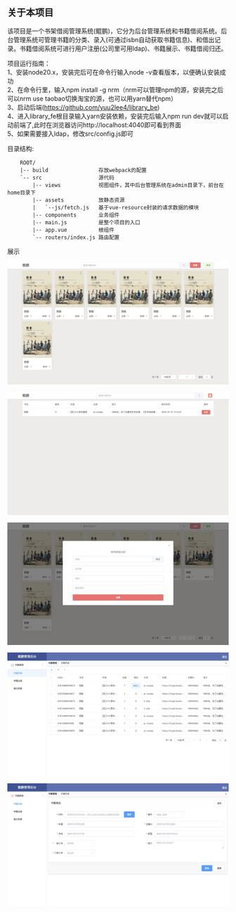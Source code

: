 ## 关于本项目
该项目是一个书架借阅管理系统(鲲鹏)，它分为后台管理系统和书籍借阅系统。后台管理系统可管理书籍的分类、录入(可通过isbn自动获取书籍信息)、和借出记录。书籍借阅系统可进行用户注册(公司里可用ldap)、书籍展示、书籍借阅归还。

项目运行指南：  
1、安装node20.x，安装完后可在命令行输入node -v查看版本，以便确认安装成功  
2、在命令行里，输入npm install -g nrm（nrm可以管理npm的源，安装完之后可以nrm use taobao切换淘宝的源，也可以用yarn替代npm）  
3、启动后端(https://github.com/yuu2lee4/library_be)  
4、进入library_fe根目录输入yarn安装依赖，安装完后输入npm run dev就可以启动前端了,此时在浏览器访问http://localhost:4040即可看到界面  
5、如果需要接入ldap，修改src/config.js即可

目录结构:
````
    ROOT/
    |-- build                存放webpack的配置
    `-- src                  源代码
        |-- views            视图组件，其中后台管理系统在admin目录下，前台在home目录下
        |-- assets           放静态资源
        |   `--js/fetch.js   基于vue-resource封装的请求数据的模块
        |-- components       业务组件
        |-- main.js          是整个项目的入口
        |-- app.vue          根组件
        `-- routers/index.js 路由配置
````

展示

![1](https://raw.githubusercontent.com/yuu2lee4/library_fe/master/static/1.jpg)

![2](https://raw.githubusercontent.com/yuu2lee4/library_fe/master/static/2.jpg)

![3](https://raw.githubusercontent.com/yuu2lee4/library_fe/master/static/3.jpg)

![4](https://raw.githubusercontent.com/yuu2lee4/library_fe/master/static/4.jpg)

![5](https://raw.githubusercontent.com/yuu2lee4/library_fe/master/static/5.jpg)
